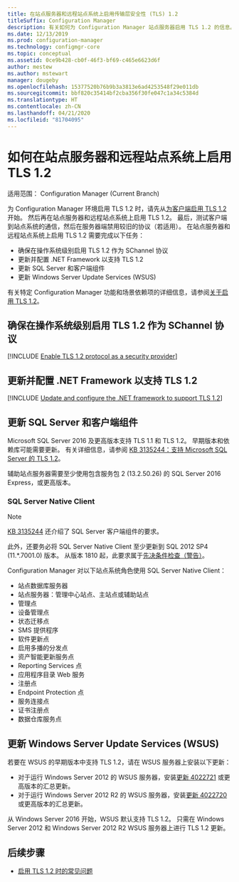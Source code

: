 ```yaml
---
title: 在站点服务器和远程站点系统上启用传输层安全性 (TLS) 1.2
titleSuffix: Configuration Manager
description: 有关如何为 Configuration Manager 站点服务器启用 TLS 1.2 的信息。
ms.date: 12/13/2019
ms.prod: configuration-manager
ms.technology: configmgr-core
ms.topic: conceptual
ms.assetid: 0ce9b428-cb0f-46f3-bf69-c465e6623d6f
author: mestew
ms.author: mstewart
manager: dougeby
ms.openlocfilehash: 15377520b76b9b3a3813e6ad4253548f29e011db
ms.sourcegitcommit: bbf820c35414bf2cba356f30fe047c1a34c5384d
ms.translationtype: HT
ms.contentlocale: zh-CN
ms.lasthandoff: 04/21/2020
ms.locfileid: "81704095"
---
```

# <a name="how-to-enable-tls-12-on-the-site-servers-and-remote-site-systems"></a>如何在站点服务器和远程站点系统上启用 TLS 1.2

适用范围：  Configuration Manager (Current Branch)

为 Configuration Manager 环境启用 TLS 1.2 时，请先从[为客户端启用 TLS 1.2](enable-tls-1-2-client.md)开始。 然后再在站点服务器和远程站点系统上启用 TLS 1.2。 最后，测试客户端到站点系统的通信，然后在服务器端禁用较旧的协议（若适用）。 在站点服务器和远程站点系统上启用 TLS 1.2 需要完成以下任务：

- 确保在操作系统级别启用 TLS 1.2 作为 SChannel 协议
- 更新并配置 .NET Framework 以支持 TLS 1.2
- 更新 SQL Server 和客户端组件
- 更新 Windows Server Update Services (WSUS)

有关特定 Configuration Manager 功能和场景依赖项的详细信息，请参阅[关于启用 TLS 1.2](enable-tls-1-2.md)。 

## <a name="ensure-that-tls-12-is-enabled-as-a-protocol-for-schannel-at-the-operating-system-level"></a><a name="bkmk_protocol"></a> 确保在操作系统级别启用 TLS 1.2 作为 SChannel 协议

[!INCLUDE [Enable TLS 1.2 protocol as a security provider](includes/enable-tls-1-2-protocol-security-provider.md)]

## <a name="update-and-configure-the-net-framework-to-support-tls-12"></a><a name="bkmk_net"></a> 更新并配置 .NET Framework 以支持 TLS 1.2

[!INCLUDE [Update and configure the .NET framework to support TLS 1.2](includes/update-net-framework-to-support-tls-1-2.md)]


## <a name="update-sql-server-and-client-components"></a><a name="bkmk_sql"></a> 更新 SQL Server 和客户端组件

Microsoft SQL Server 2016 及更高版本支持 TLS 1.1 和 TLS 1.2。 早期版本和依赖库可能需要更新。 有关详细信息，请参阅 [KB 3135244：支持 Microsoft SQL Server 的 TLS 1.2](https://support.microsoft.com/help/3135244/tls-1-2-support-for-microsoft-sql-server)。

辅助站点服务器需要至少使用包含服务包 2 (13.2.50.26) 的 SQL Server 2016 Express，或更高版本。

### <a name="sql-server-native-client"></a><a name="bkmk_sql-client"></a> SQL Server Native Client

> [!NOTE]
> [KB 3135244](https://support.microsoft.com/help/3135244/tls-1-2-support-for-microsoft-sql-server) 还介绍了 SQL Server 客户端组件的要求。

此外，还要务必将 SQL Server Native Client 至少更新到 SQL 2012 SP4 (11.*.7001.0) 版本。 从版本 1810 起，此要求属于[先决条件检查（警告）](../../servers/deploy/install/list-of-prerequisite-checks.md#sql-server-native-client)。

Configuration Manager 对以下站点系统角色使用 SQL Server Native Client：

- 站点数据库服务器
- 站点服务器：管理中心站点、主站点或辅助站点
- 管理点
- 设备管理点
- 状态迁移点
- SMS 提供程序
- 软件更新点
- 启用多播的分发点
- 资产智能更新服务点
- Reporting Services 点
- 应用程序目录 Web 服务
- 注册点
- Endpoint Protection 点
- 服务连接点
- 证书注册点
- 数据仓库服务点


## <a name="update-windows-server-update-services-wsus"></a><a name="bkmk_wsus"></a> 更新 Windows Server Update Services (WSUS)

若要在 WSUS 的早期版本中支持 TLS 1.2，请在 WSUS 服务器上安装以下更新：

- 对于运行 Windows Server 2012 的 WSUS 服务器，安装[更新 4022721](https://support.microsoft.com/help/4022721) 或更高版本的汇总更新。
- 对于运行 Windows Server 2012 R2 的 WSUS 服务器，安装[更新 4022720](https://support.microsoft.com/help/4022720) 或更高版本的汇总更新。

从 Windows Server 2016 开始，WSUS 默认支持 TLS 1.2。  只需在 Windows Server 2012 和 Windows Server 2012 R2 WSUS 服务器上进行 TLS 1.2 更新。

## <a name="next-steps"></a>后续步骤

- [启用 TLS 1.2 时的常见问题](enable-tls-1-2-troubleshoot.md)
